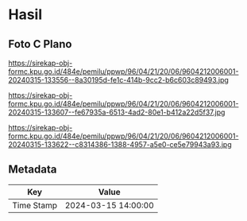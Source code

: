 # Hasil

## Foto C Plano

https://sirekap-obj-formc.kpu.go.id/484e/pemilu/ppwp/96/04/21/20/06/9604212006001-20240315-133556--8a30195d-fe1c-414b-9cc2-b6c603c89493.jpg

https://sirekap-obj-formc.kpu.go.id/484e/pemilu/ppwp/96/04/21/20/06/9604212006001-20240315-133607--fe67935a-6513-4ad2-80e1-b412a22d5f37.jpg

https://sirekap-obj-formc.kpu.go.id/484e/pemilu/ppwp/96/04/21/20/06/9604212006001-20240315-133622--c8314386-1388-4957-a5e0-ce5e79943a93.jpg


## Metadata

| Key        | Value               |
| ---------- | ------------------- |
| Time Stamp | 2024-03-15 14:00:00 |



